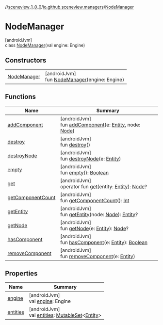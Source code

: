 //[sceneview_1_0_0](../../../index.md)/[io.github.sceneview.managers](../index.md)/[NodeManager](index.md)

# NodeManager

[androidJvm]\
class [NodeManager](index.md)(val engine: Engine)

## Constructors

| | |
|---|---|
| [NodeManager](-node-manager.md) | [androidJvm]<br>fun [NodeManager](-node-manager.md)(engine: Engine) |

## Functions

| Name | Summary |
|---|---|
| [addComponent](add-component.md) | [androidJvm]<br>fun [addComponent](add-component.md)(e: [Entity](../../io.github.sceneview/index.md#1934583341%2FClasslikes%2F-602047187), node: [Node](../../io.github.sceneview.nodes/-node/index.md)) |
| [destroy](destroy.md) | [androidJvm]<br>fun [destroy](destroy.md)() |
| [destroyNode](destroy-node.md) | [androidJvm]<br>fun [destroyNode](destroy-node.md)(e: [Entity](../../io.github.sceneview/index.md#1934583341%2FClasslikes%2F-602047187)) |
| [empty](empty.md) | [androidJvm]<br>fun [empty](empty.md)(): [Boolean](https://kotlinlang.org/api/latest/jvm/stdlib/kotlin/-boolean/index.html) |
| [get](get.md) | [androidJvm]<br>operator fun [get](get.md)(entity: [Entity](../../io.github.sceneview/index.md#1934583341%2FClasslikes%2F-602047187)): [Node](../../io.github.sceneview.nodes/-node/index.md)? |
| [getComponentCount](get-component-count.md) | [androidJvm]<br>fun [getComponentCount](get-component-count.md)(): [Int](https://kotlinlang.org/api/latest/jvm/stdlib/kotlin/-int/index.html) |
| [getEntity](get-entity.md) | [androidJvm]<br>fun [getEntity](get-entity.md)(node: [Node](../../io.github.sceneview.nodes/-node/index.md)): [Entity](../../io.github.sceneview/index.md#1934583341%2FClasslikes%2F-602047187)? |
| [getNode](get-node.md) | [androidJvm]<br>fun [getNode](get-node.md)(e: [Entity](../../io.github.sceneview/index.md#1934583341%2FClasslikes%2F-602047187)): [Node](../../io.github.sceneview.nodes/-node/index.md)? |
| [hasComponent](has-component.md) | [androidJvm]<br>fun [hasComponent](has-component.md)(e: [Entity](../../io.github.sceneview/index.md#1934583341%2FClasslikes%2F-602047187)): [Boolean](https://kotlinlang.org/api/latest/jvm/stdlib/kotlin/-boolean/index.html) |
| [removeComponent](remove-component.md) | [androidJvm]<br>fun [removeComponent](remove-component.md)(e: [Entity](../../io.github.sceneview/index.md#1934583341%2FClasslikes%2F-602047187)) |

## Properties

| Name | Summary |
|---|---|
| [engine](engine.md) | [androidJvm]<br>val [engine](engine.md): Engine |
| [entities](entities.md) | [androidJvm]<br>val [entities](entities.md): [MutableSet](https://kotlinlang.org/api/latest/jvm/stdlib/kotlin.collections/-mutable-set/index.html)&lt;[Entity](../../io.github.sceneview/index.md#1934583341%2FClasslikes%2F-602047187)&gt; |
